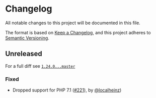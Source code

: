 # Changelog

All notable changes to this project will be documented in this file.

The format is based on [Keep a Changelog](https://keepachangelog.com/en/1.0.0/), and this project adheres to [Semantic Versioning](https://semver.org/spec/v2.0.0.html).

## Unreleased

For a full diff see [`1.24.0...master`][1.24.0...master]

### Fixed

* Dropped support for PHP 7.1 ([#221]), by [@localheinz])

[1.24.0...master]: https://github.com/localheinz/php-cs-fixer-config-template/compare/1.24.0...master

[#221]: https://github.com/localheinz/php-cs-fixer-config-template/pull/221

[@localheinz]: https://github.com/localheinz
